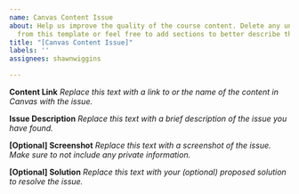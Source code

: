 ```yaml
---
name: Canvas Content Issue
about: Help us improve the quality of the course content. Delete any unneeded sections
  from this template or feel free to add sections to better describe the issue.
title: "[Canvas Content Issue]"
labels: ''
assignees: shawnwiggins

---
```


**Content Link**
_Replace this text with a link to or the name of the content in Canvas with the issue._

**Issue Description**
_Replace this text with a brief description of the issue you have found._

**[Optional] Screenshot**
_Replace this text with a screenshot of the issue. Make sure to not include any private information._

**[Optional] Solution**
_Replace this text with your (optional) proposed solution to resolve the issue._
